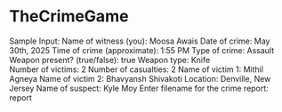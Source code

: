 # TheCrimeGame

Sample Input:
Name of witness (you): Moosa Awais
Date of crime: May 30th, 2025
Time of crime (approximate): 1:55 PM
Type of crime: Assault
Weapon present? (true/false): true
Weapon type: Knife  
Number of victims: 2
Number of casualties: 2 
Name of victim 1: Mithil Agneya
Name of victim 2: Bhavyansh Shivakoti
Location: Denville, New Jersey
Name of suspect: Kyle Moy
Enter filename for the crime report: report
